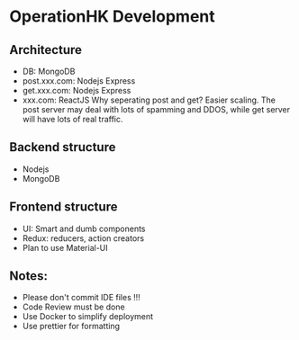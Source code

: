 # OperationHK Development

## Architecture
- DB: MongoDB
- post.xxx.com: Nodejs Express
- get.xxx.com: Nodejs Express
- xxx.com: ReactJS
Why seperating post and get? Easier scaling. The post server may deal with lots of spamming and DDOS, while get server will have lots of real traffic.

## Backend structure
- Nodejs
- MongoDB

## Frontend structure
- UI: Smart and dumb components
- Redux: reducers, action creators
- Plan to use Material-UI

## Notes:
- Please don't commit IDE files !!!
- Code Review must be done
- Use Docker to simplify deployment
- Use prettier for formatting